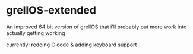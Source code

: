 # grellOS-extended
An improved 64 bit version of grellOS that i'll probably put more work into actually getting working

currently:
redoing C code & adding keyboard support
